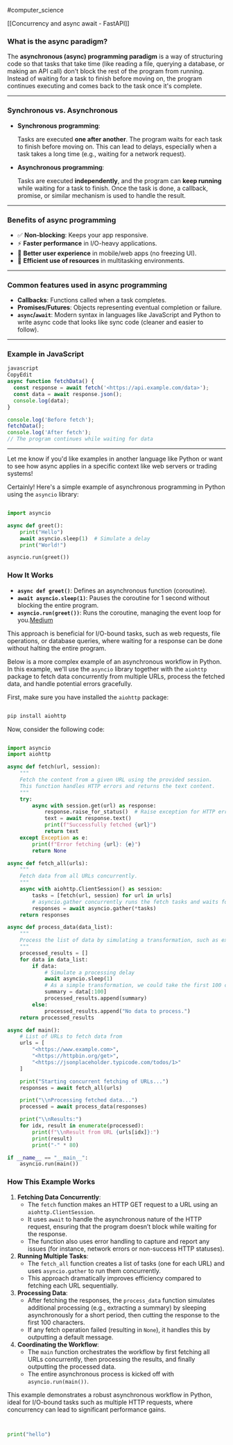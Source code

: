 #computer_science 

[[Concurrency and async  await - FastAPI]]

### What is the async paradigm?

The **asynchronous (async) programming paradigm** is a way of structuring code so that tasks that take time (like reading a file, querying a database, or making an API call) don't block the rest of the program from running. Instead of waiting for a task to finish before moving on, the program continues executing and comes back to the task once it's complete.

---

### Synchronous vs. Asynchronous

- **Synchronous programming**:
    
    Tasks are executed **one after another**. The program waits for each task to finish before moving on. This can lead to delays, especially when a task takes a long time (e.g., waiting for a network request).
    
- **Asynchronous programming**:
    
    Tasks are executed **independently**, and the program can **keep running** while waiting for a task to finish. Once the task is done, a callback, promise, or similar mechanism is used to handle the result.
    

---

### Benefits of async programming

- ✅ **Non-blocking**: Keeps your app responsive.
- ⚡ **Faster performance** in I/O-heavy applications.
- 📱 **Better user experience** in mobile/web apps (no freezing UI).
- 🧠 **Efficient use of resources** in multitasking environments.

---

### Common features used in async programming

- **Callbacks**: Functions called when a task completes.
- **Promises/Futures**: Objects representing eventual completion or failure.
- **`async`/`await`**: Modern syntax in languages like JavaScript and Python to write async code that looks like sync code (cleaner and easier to follow).

---

### Example in JavaScript

```jsx
javascript
CopyEdit
async function fetchData() {
  const response = await fetch('<https://api.example.com/data>');
  const data = await response.json();
  console.log(data);
}

console.log('Before fetch');
fetchData();
console.log('After fetch');
// The program continues while waiting for data

```

---

Let me know if you'd like examples in another language like Python or want to see how async applies in a specific context like web servers or trading systems!

Certainly! Here's a simple example of asynchronous programming in Python using the `asyncio` library:

```python

import asyncio

async def greet():
    print("Hello")
    await asyncio.sleep(1)  # Simulate a delay
    print("World!")

asyncio.run(greet())

```

### How It Works

- **`async def greet()`**: Defines an asynchronous function (coroutine).
- **`await asyncio.sleep(1)`**: Pauses the coroutine for 1 second without blocking the entire program.
- **`asyncio.run(greet())`**: Runs the coroutine, managing the event loop for you.[Medium](https://medium.com/%40piyushkashyap045/async-programming-in-python-unlocking-efficiency-in-your-code-0e428061988a?utm_source=chatgpt.com)

This approach is beneficial for I/O-bound tasks, such as web requests, file operations, or database queries, where waiting for a response can be done without halting the entire program.


Below is a more complex example of an asynchronous workflow in Python. In this example, we'll use the `asyncio` library together with the `aiohttp` package to fetch data concurrently from multiple URLs, process the fetched data, and handle potential errors gracefully.

First, make sure you have installed the `aiohttp` package:

```bash

pip install aiohttp

```

Now, consider the following code:

```python

import asyncio
import aiohttp

async def fetch(url, session):
    """
    Fetch the content from a given URL using the provided session.
    This function handles HTTP errors and returns the text content.
    """
    try:
        async with session.get(url) as response:
            response.raise_for_status()  # Raise exception for HTTP errors
            text = await response.text()
            print(f"Successfully fetched {url}")
            return text
    except Exception as e:
        print(f"Error fetching {url}: {e}")
        return None

async def fetch_all(urls):
    """
    Fetch data from all URLs concurrently.
    """
    async with aiohttp.ClientSession() as session:
        tasks = [fetch(url, session) for url in urls]
        # asyncio.gather concurrently runs the fetch tasks and waits for all to finish
        responses = await asyncio.gather(*tasks)
    return responses

async def process_data(data_list):
    """
    Process the list of data by simulating a transformation, such as extracting a summary.
    """
    processed_results = []
    for data in data_list:
        if data:
            # Simulate a processing delay
            await asyncio.sleep(1)
            # As a simple transformation, we could take the first 100 characters
            summary = data[:100]
            processed_results.append(summary)
        else:
            processed_results.append("No data to process.")
    return processed_results

async def main():
    # List of URLs to fetch data from
    urls = [
        "<https://www.example.com>",
        "<https://httpbin.org/get>",
        "<https://jsonplaceholder.typicode.com/todos/1>"
    ]

    print("Starting concurrent fetching of URLs...")
    responses = await fetch_all(urls)

    print("\\nProcessing fetched data...")
    processed = await process_data(responses)

    print("\\nResults:")
    for idx, result in enumerate(processed):
        print(f"\\nResult from URL {urls[idx]}:")
        print(result)
        print("-" * 80)

if __name__ == "__main__":
    asyncio.run(main())

```

### How This Example Works

1. **Fetching Data Concurrently**:
    - The `fetch` function makes an HTTP GET request to a URL using an `aiohttp.ClientSession`.
    - It uses `await` to handle the asynchronous nature of the HTTP request, ensuring that the program doesn’t block while waiting for the response.
    - The function also uses error handling to capture and report any issues (for instance, network errors or non-success HTTP statuses).
2. **Running Multiple Tasks**:
    - The `fetch_all` function creates a list of tasks (one for each URL) and uses `asyncio.gather` to run them concurrently.
    - This approach dramatically improves efficiency compared to fetching each URL sequentially.
3. **Processing Data**:
    - After fetching the responses, the `process_data` function simulates additional processing (e.g., extracting a summary) by sleeping asynchronously for a short period, then cutting the response to the first 100 characters.
    - If any fetch operation failed (resulting in `None`), it handles this by outputting a default message.
4. **Coordinating the Workflow**:
    - The `main` function orchestrates the workflow by first fetching all URLs concurrently, then processing the results, and finally outputting the processed data.
    - The entire asynchronous process is kicked off with `asyncio.run(main())`.

This example demonstrates a robust asynchronous workflow in Python, ideal for I/O-bound tasks such as multiple HTTP requests, where concurrency can lead to significant performance gains.


``` python


print("hello")


```
